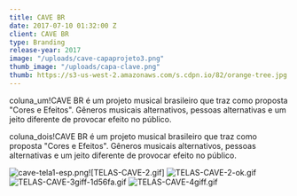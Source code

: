 ```yaml
---
title: CAVE BR
date: 2017-07-10 01:32:00 Z
client: CAVE BR
type: Branding
release-year: 2017
image: "/uploads/cave-capaprojeto3.png"
thumb_image: "/uploads/capa-clave.png"
thumb: https://s3-us-west-2.amazonaws.com/s.cdpn.io/82/orange-tree.jpg
---
```


coluna_um!CAVE BR é um projeto musical brasileiro que traz como proposta "Cores e Efeitos". Gêneros musicais alternativos, pessoas alternativas e um jeito diferente de provocar efeito no público.

coluna_dois!CAVE BR é um projeto musical brasileiro que traz como proposta "Cores e Efeitos". Gêneros musicais alternativos, pessoas alternativas e um jeito diferente de provocar efeito no público.

![cave-tela1-esp.png](/uploads/cave-tela1-esp.png)![TELAS-CAVE-2.gif]
![TELAS-CAVE-2-ok.gif](/uploads/TELAS-CAVE-2-ok.gif)
![TELAS-CAVE-3giff-1d56fa.gif](/uploads/TELAS-CAVE-3giff-1d56fa.gif)
![TELAS-CAVE-4giff.gif](/uploads/TELAS-CAVE-4giff.gif)

